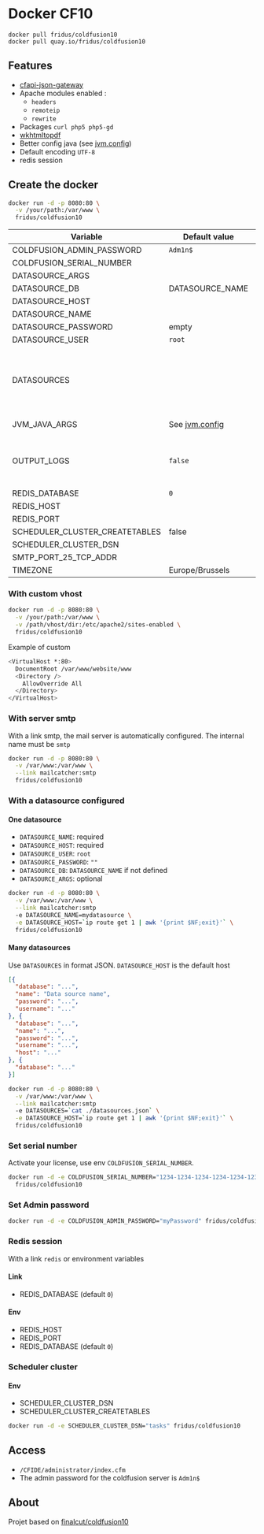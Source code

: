 
# Docker CF10

```
docker pull fridus/coldfusion10
docker pull quay.io/fridus/coldfusion10
```

## Features

- [cfapi-json-gateway](https://github.com/LoicMahieu/cfapi-json-gateway)
- Apache modules enabled :
  + `headers`
  + `remoteip`
  + `rewrite`
- Packages `curl php5 php5-gd`
- [wkhtmltopdf](http://wkhtmltopdf.org/)
- Better config java (see [jvm.config](./build/jvm.config))
- Default encoding `UTF-8`
- redis session

## Create the docker

```sh
docker run -d -p 8080:80 \
  -v /your/path:/var/www \
  fridus/coldfusion10
```

| Variable | Default value | |
|----------|---------------|--------|
| COLDFUSION_ADMIN_PASSWORD | `Adm1n$` | |
| COLDFUSION_SERIAL_NUMBER | | |
| DATASOURCE_ARGS | | |
| DATASOURCE_DB | DATASOURCE_NAME | |
| DATASOURCE_HOST | | |
| DATASOURCE_NAME | | |
| DATASOURCE_PASSWORD | empty | |
| DATASOURCE_USER | `root` | |
| DATASOURCES | | In format JSON. `DATASOURCE_HOST` is the default host, `DATASOURCE_USER` is the default user |
| JVM_JAVA_ARGS | See [jvm.config](build/jvm.config) | Overwrite `java.args` |
| OUTPUT_LOGS | `false` | Set to `true` to add the apache and coldfusion logs to the output |
| REDIS_DATABASE | `0` | |
| REDIS_HOST | | |
| REDIS_PORT | | |
| SCHEDULER_CLUSTER_CREATETABLES | false | |
| SCHEDULER_CLUSTER_DSN | | |
| SMTP_PORT_25_TCP_ADDR | | Mail server |
| TIMEZONE | Europe/Brussels | |

### With custom vhost
```sh
docker run -d -p 8080:80 \
  -v /your/path:/var/www \
  -v /path/vhost/dir:/etc/apache2/sites-enabled \
  fridus/coldfusion10
```

Example of custom
```sh
<VirtualHost *:80>
  DocumentRoot /var/www/website/www
  <Directory />
    AllowOverride All
  </Directory>
</VirtualHost>
```

### With server smtp
With a link smtp, the mail server is automatically configured. The internal name must be `smtp`
```sh
docker run -d -p 8080:80 \
  -v /var/www:/var/www \
  --link mailcatcher:smtp
  fridus/coldfusion10
```

### With a datasource configured

#### One datasource

- `DATASOURCE_NAME`: required
- `DATASOURCE_HOST`: required
- `DATASOURCE_USER`: `root`
- `DATASOURCE_PASSWORD`: `""`
- `DATASOURCE_DB`: `DATASOURCE_NAME` if not defined
- `DATASOURCE_ARGS`: optional

```sh
docker run -d -p 8080:80 \
  -v /var/www:/var/www \
  --link mailcatcher:smtp
  -e DATASOURCE_NAME=mydatasource \
  -e DATASOURCE_HOST=`ip route get 1 | awk '{print $NF;exit}'` \
  fridus/coldfusion10
```

#### Many datasources

Use `DATASOURCES` in format JSON. `DATASOURCE_HOST` is the default host

```json
[{
  "database": "...",
  "name": "Data source name",
  "password": "...",
  "username": "..."
}, {
  "database": "...",
  "name": "...",
  "password": "...",
  "username": "...",
  "host": "..."
}, {
  "database": "..."
}]
```
```sh
docker run -d -p 8080:80 \
  -v /var/www:/var/www \
  --link mailcatcher:smtp
  -e DATASOURCES=`cat ./datasources.json` \
  -e DATASOURCE_HOST=`ip route get 1 | awk '{print $NF;exit}'` \
  fridus/coldfusion10
```

### Set serial number

Activate your license, use env `COLDFUSION_SERIAL_NUMBER`.

```sh
docker run -d -e COLDFUSION_SERIAL_NUMBER="1234-1234-1234-1234-1234-1234" \
  fridus/coldfusion10
```

### Set Admin password

```sh
docker run -d -e COLDFUSION_ADMIN_PASSWORD="myPassword" fridus/coldfusion10
```

### Redis session

With a link `redis` or environment variables

#### Link
- REDIS_DATABASE (default `0`)

#### Env
- REDIS_HOST
- REDIS_PORT
- REDIS_DATABASE (default `0`)


### Scheduler cluster

#### Env

- SCHEDULER_CLUSTER_DSN
- SCHEDULER_CLUSTER_CREATETABLES

```sh
docker run -d -e SCHEDULER_CLUSTER_DSN="tasks" fridus/coldfusion10
```


## Access

- `/CFIDE/administrator/index.cfm`
- The admin password for the coldfusion server is `Adm1n$`

## About

Projet based on [finalcut/coldfusion10](https://github.com/finalcut/docker-coldfusion10)

